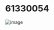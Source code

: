 # 61330054
![image](https://drive.google.com/drive/folders/1vIW2E-_-ZnFTKsqPU0-mdJr5dY8ca9yP?usp=sharing.png)
